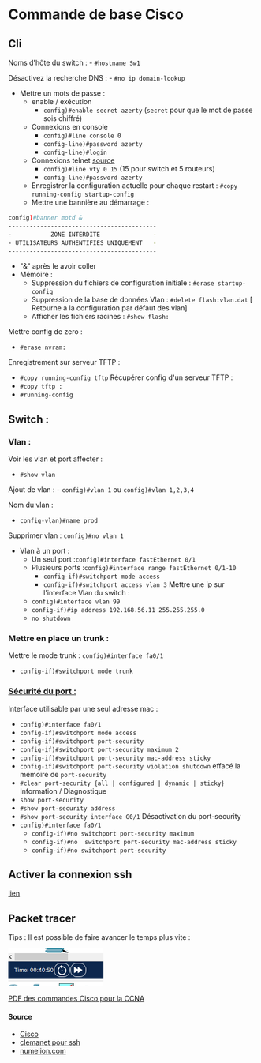 # Commande de base Cisco

## Cli

Noms d'hôte du switch :
    - `#hostname Sw1`
  
Désactivez la recherche DNS :
    -  `#no ip domain-lookup`
- Mettre un mots de passe :
    - enable / exécution
        - `config)#enable secret azerty` (`secret` pour que le mot de passe sois chiffré)
    - Connexions en console
        - `config)#line console 0`
        - `config-line)#password azerty`
        - `config-line)#login`
    - Connexions telnet [source](https://formip.com/securisation-ios-cisco/)
        - `config)#line vty 0 15` (15 pour switch et 5 routeurs)
        - `config-line)#password azerty`
    - Enregistrer la configuration actuelle pour chaque restart : `#copy running-config startup-config`
    - Mettre une bannière au démarrage : 

```bash
config)#banner motd &
------------------------------------------
-           ZONE INTERDITE               -
- UTILISATEURS AUTHENTIFIES UNIQUEMENT   -
------------------------------------------
```
- "&" après le avoir coller
- Mémoire :
    - Suppression du fichiers de configuration initiale : `#erase startup-config`
    - Suppression de la base de données Vlan : `#delete flash:vlan.dat` [ Retourne a la configuration par défaut des vlan]
    - Afficher les fichiers racines : `#show flash:`
        
Mettre config de zero : 
  - `#erase nvram:`      

Enregistrement sur serveur TFTP :
  - `#copy running-config tftp`
Récupérer config d'un serveur TFTP :
  - `#copy tftp :`
  - `#running-config`
## Switch :

### Vlan :

Voir les vlan et port affecter :
- `#show vlan`

Ajout de vlan :
    - `config)#vlan 1` ou `config)#vlan 1,2,3,4`
  
Nom du vlan : 
- `config-vlan)#name prod`

Supprimer vlan : `config)#no vlan 1`
- Vlan à un port :
    - Un seul port :`config)#interface fastEthernet 0/1`
    - Plusieurs ports :`config)#interface range fastEthernet 0/1-10`
        - `config-if)#switchport mode access`
        - `config-if)#switchport access vlan 3`
Mettre une ip sur l'interface Vlan du switch :
    - `config)#interface vlan 99`
    - `config-if)#ip address 192.168.56.11 255.255.255.0`
    - `no shutdown`

### Mettre en place un trunk :

Mettre le mode trunk : `config)#interface fa0/1`
- `config-if)#switchport mode trunk`



### [Sécurité du port : ](https://cisco.goffinet.org/ccna/ethernet/switchport-port-security-cisco-ios/)

Interface utilisable par une seul adresse mac :
- `config)#interface fa0/1`
- `config-if)#switchport mode access`
- `config-if)#switchport port-security`  
- `config-if)#switchport port-security maximum 2` 
- `config-if)#switchport port-security mac-address sticky` 
- `config-if)#switchport port-security violation shutdown`
effacé la mémoire de `port-security`  
- `#clear port-security {all | configured | dynamic | sticky}`
Information / Diagnostique
- `show port-security`
- `#show port-security address`
- `#show port-security interface G0/1`
Désactivation du port-security
- `config)#interface fa0/1`
  - `config-if)#no switchport port-security maximum`
  - `config-if)#no  switchport port-security mac-address sticky`
  - `config-if)#no switchport port-security`


## Activer la connexion ssh

[lien](https://www.clemanet.com/activation-ssh.php)

## Packet tracer

Tips : Il est possible de faire avancer le temps plus vite :

![Speeeeeeeeeeeeeeeeeeeeeeeeeeeeed](../images/packetTracer.png)

[PDF des commandes Cisco pour la CCNA](commandesCisco.pdf)



#### Source 
- [Cisco](https://www.cisco.com/c/en/us/support/docs/smb/switches/cisco-350-series-managed-switches/smb5722-configure-vlan-interface-ipv4-address-on-an-sx350-or-sg350x.html)
- [clemanet pour ssh](https://www.clemanet.com/activation-ssh.php)
- [numelion.com](https://www.numelion.com/commandes-routeurs-cisco.html)
